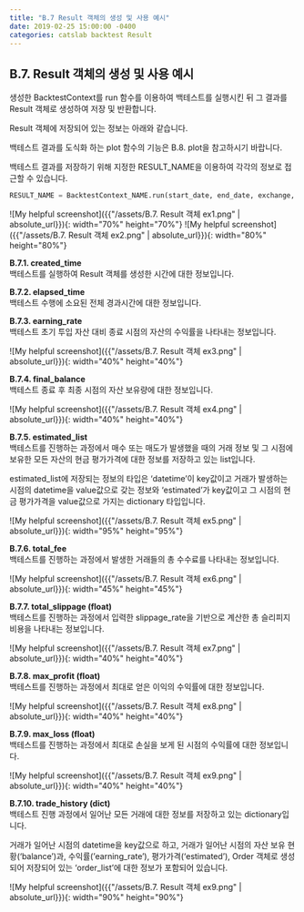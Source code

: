 ```yaml
---
title: "B.7 Result 객체의 생성 및 사용 예시"
date: 2019-02-25 15:00:00 -0400
categories: catslab backtest Result
---
```


## B.7. Result 객체의 생성 및 사용 예시

생성한 BacktestContext를 run 함수를 이용하여 백테스트를 실행시킨 뒤 그 결과를 Result 객체로 생성하여 저장 및 반환합니다. 

Result 객체에 저장되어 있는 정보는 아래와 같습니다. 

백테스트 결과를 도식화 하는 plot 함수의 기능은 B.8. plot을 참고하시기 바랍니다.

백테스트 결과를 저장하기 위해 지정한 RESULT_NAME을 이용하여 각각의 정보로 접근할 수 있습니다.

```python
RESULT_NAME = BacktestContext_NAME.run(start_date, end_date, exchange, init_budget, slippage_rate)
```

![My helpful screenshot]({{"/assets/B.7. Result 객체 ex1.png" | absolute_url}}){: width="70%" height="70%"}
![My helpful screenshot]({{"/assets/B.7. Result 객체 ex2.png" | absolute_url}}){: width="80%" height="80%"}


__B.7.1. created_time__  
백테스트를 실행하여 Result 객체를 생성한 시간에 대한 정보입니다.


__B.7.2. elapsed_time__  
백테스트 수행에 소요된 전체 경과시간에 대한 정보입니다. 


__B.7.3. earning_rate__  
백테스트 초기 투입 자산 대비 종료 시점의 자산의 수익률을 나타내는 정보입니다. 

![My helpful screenshot]({{"/assets/B.7. Result 객체 ex3.png" | absolute_url}}){: width="40%" height="40%"}


__B.7.4. final_balance__  
백테스트 종료 후 최종 시점의 자산 보유량에 대한 정보입니다.

![My helpful screenshot]({{"/assets/B.7. Result 객체 ex4.png" | absolute_url}}){: width="40%" height="40%"}


__B.7.5. estimated_list__  
백테스트를 진행하는 과정에서 매수 또는 매도가 발생했을 때의 거래 정보 및 그 시점에 보유한 모든 자산의 현금 평가가격에 대한 정보를 저장하고 있는 list입니다.

estimated_list에 저장되는 정보의 타입은 ‘datetime’이 key값이고 거래가 발생하는 시점의 datetime을 value값으로 갖는 정보와 ‘estimated’가 key값이고 그 시점의 현금 평가가격을 value값으로 가지는 dictionary 타입입니다.

![My helpful screenshot]({{"/assets/B.7. Result 객체 ex5.png" | absolute_url}}){: width="95%" height="95%"}


__B.7.6. total_fee__  
백테스트를 진행하는 과정에서 발생한 거래들의 총 수수료를 나타내는 정보입니다.

![My helpful screenshot]({{"/assets/B.7. Result 객체 ex6.png" | absolute_url}}){: width="45%" height="45%"}


__B.7.7. total_slippage (float)__  
백테스트를 진행하는 과정에서 입력한 slippage_rate을 기반으로 계산한 총 슬리피지 비용을 나타내는 정보입니다.

![My helpful screenshot]({{"/assets/B.7. Result 객체 ex7.png" | absolute_url}}){: width="40%" height="40%"}


__B.7.8. max_profit (float)__  
백테스트를 진행하는 과정에서 최대로 얻은 이익의 수익률에 대한 정보입니다.

![My helpful screenshot]({{"/assets/B.7. Result 객체 ex8.png" | absolute_url}}){: width="40%" height="40%"}


__B.7.9. max_loss (float)__  
백테스트를 진행하는 과정에서 최대로 손실을 보게 된 시점의 수익률에 대한 정보입니다.

![My helpful screenshot]({{"/assets/B.7. Result 객체 ex9.png" | absolute_url}}){: width="40%" height="40%"}


__B.7.10. trade_history (dict)__  
백테스트 진행 과정에서 일어난 모든 거래에 대한 정보를 저장하고 있는 dictionary입니다. 

거래가 일어난 시점의 datetime을 key값으로 하고, 거래가 일어난 시점의 자산 보유 현황(‘balance’)과, 수익률(’earning_rate’), 평가가격(‘estimated’), Order 객체로 생성되어 저장되어 있는 ‘order_list’에 대한 정보가 포함되어 있습니다.  

![My helpful screenshot]({{"/assets/B.7. Result 객체 ex9.png" | absolute_url}}){: width="90%" height="90%"}


